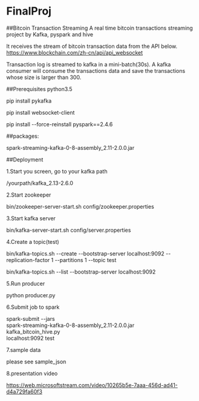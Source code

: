 # FinalProj

##Bitcoin Transaction Streaming
A real time bitcoin transactions streaming project by Kafka, pyspark and hive

It receives the stream of bitcoin transaction data from the API below. 
https://www.blockchain.com/zh-cn/api/api_websocket

Transaction log is streamed to kafka in a mini-batch(30s). A kafka consumer will consume the transactions data and 
save the transactions whose size is larger than 300. 

##Prerequisites
python3.5

pip install pykafka

pip install websocket-client

pip install --force-reinstall pyspark==2.4.6

##packages:

spark-streaming-kafka-0-8-assembly_2.11-2.0.0.jar

##Deployment

1.Start you screen, go to your kafka path

/yourpath/kafka_2.13-2.6.0

2.Start zookeeper

bin/zookeeper-server-start.sh config/zookeeper.properties

3.Start kafka server 

bin/kafka-server-start.sh config/server.properties

4.Create a topic(test)

bin/kafka-topics.sh --create --bootstrap-server localhost:9092 --replication-factor 1 --partitions 1 --topic test

bin/kafka-topics.sh --list --bootstrap-server localhost:9092

5.Run producer

python producer.py 

6.Submit job to spark

spark-submit --jars \
spark-streaming-kafka-0-8-assembly_2.11-2.0.0.jar \
kafka_bitcoin_hive.py \
localhost:9092 test

7.sample data

please see sample_json

8.presentation video

https://web.microsoftstream.com/video/10265b5e-7aaa-456d-ad41-d4a729fa60f3

